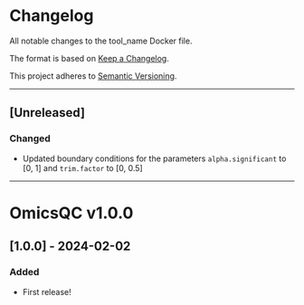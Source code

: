 # Changelog
All notable changes to the tool_name Docker file.

The format is based on [Keep a Changelog](https://keepachangelog.com/en/1.0.0/).

This project adheres to [Semantic Versioning](https://semver.org/spec/v2.0.0.html).

---

## [Unreleased]
### Changed
- Updated boundary conditions for the parameters `alpha.significant` to [0, 1] and `trim.factor` to [0, 0.5]

---

# OmicsQC v1.0.0

## [1.0.0] - 2024-02-02

### Added
- First release!
